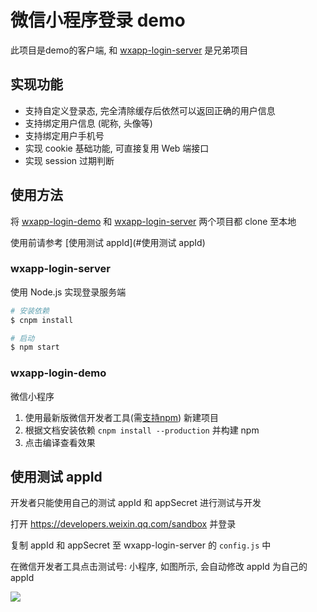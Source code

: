 微信小程序登录 demo
===

此项目是demo的客户端, 和 [wxapp-login-server](https://github.com/chunpu/wxapp-login-server) 是兄弟项目


实现功能
---

- 支持自定义登录态, 完全清除缓存后依然可以返回正确的用户信息
- 支持绑定用户信息 (昵称, 头像等)
- 支持绑定用户手机号
- 实现 cookie 基础功能, 可直接复用 Web 端接口
- 实现 session 过期判断


使用方法
---

将 [wxapp-login-demo](https://github.com/chunpu/wxapp-login-demo) 和 [wxapp-login-server](https://github.com/chunpu/wxapp-login-server) 两个项目都 clone 至本地

使用前请参考 [使用测试 appId](#使用测试 appId)

### wxapp-login-server

使用 Node.js 实现登录服务端

```sh
# 安装依赖
$ cnpm install

# 启动
$ npm start
```

### wxapp-login-demo

微信小程序

1. 使用最新版微信开发者工具(需[支持npm](https://developers.weixin.qq.com/miniprogram/dev/devtools/npm.html)) 新建项目
1. 根据文档安装依赖 `cnpm install --production` 并构建 npm
1. 点击编译查看效果


使用测试 appId
---

开发者只能使用自己的测试 appId 和 appSecret 进行测试与开发

打开 <https://developers.weixin.qq.com/sandbox> 并登录

复制 appId 和 appSecret 至 wxapp-login-server 的 `config.js` 中

在微信开发者工具点击测试号: 小程序, 如图所示, 会自动修改 appId 为自己的 appId

![](https://p5.ssl.qhimg.com/t011f4e1ac295eb82ab.png)

